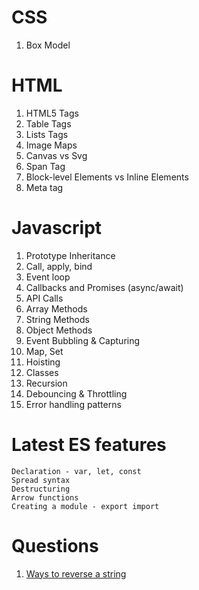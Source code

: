 # CSS

1) Box Model

# HTML

1) HTML5 Tags
2) Table Tags
3) Lists Tags
4) Image Maps
5) Canvas vs Svg
6) Span Tag
7) Block-level Elements vs Inline Elements
8) Meta tag

# Javascript

1) Prototype Inheritance
2) Call, apply, bind
3) Event loop
4) Callbacks and Promises (async/await)
5) API Calls
6) Array Methods
7) String Methods
8) Object Methods
9) Event Bubbling & Capturing
10) Map, Set
11) Hoisting
12) Classes
13) Recursion
14) Debouncing & Throttling
15) Error handling patterns


# Latest ES features

	Declaration - var, let, const
	Spread syntax
	Destructuring
	Arrow functions
	Creating a module - export import


# Questions

1) [Ways to reverse a string](https://betterprogramming.pub/5-ways-to-reverse-a-string-in-javascript-466f62845827)
